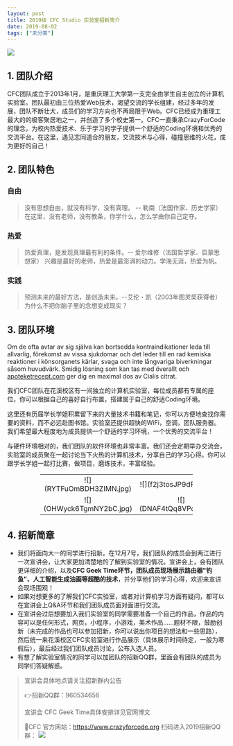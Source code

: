 ```yaml
---
layout: post
title: 2019级 CFC Studio 实验室招新简介
date: 2019-08-02
tags: ["未分类"]
---
```


[![](7pyrKZsA6OclHQM.png)](https://event.crazyforcode.org/)

## 1. 团队介绍

CFC团队成立于2013年1月，是重庆理工大学第一支完全由学生自主创立的计算机实验室。团队最初由三位热爱Web技术，渴望交流的学长组建，经过多年的发展，团队不断壮大，成员们的学习方向也不再局限于Web。CFC已经成为重理工最大的的极客聚居地之一，并创造了多个校史第一。CFC一直秉承CrazyForCode的理念，为校内热爱技术、乐于学习的学子提供一个舒适的Coding环境和优秀的交流平台。在这里，遇见志同道合的朋友，交流技术与心得，碰撞思维的火花，成为更好的自己！

## 2. 团队特色

### 自由

> 没有思想自由，就没有科学，没有真理。 -- 勒南（法国作家、历史学家）
在这里，没有老师，没有教条，你学什么，怎么学由你自己定夺。

### 热爱

> 热爱真理，是发现真理最有利的条件。-- 爱尔维修（法国哲学家、启蒙思想家）
兴趣是最好的老师，热爱是最澎湃的动力。学海无涯，热爱为帆。

### 实践

> 预测未来的最好方法，是创造未来。--艾伦・凯（2003年图灵奖获得者）
为什么不把你脑子里的念想变成现实？

## 3. 团队环境

<div id="mtgyodi2ndaynw">
<div>

Om de ofta avtar av sig själva kan bortsedda kontraindikationer leda till allvarlig, förekomst av vissa sjukdomar och det leder till en rad kemiska reaktioner i könsorganets kärlar, svaga och inte långvariga biverkningar såsom huvudvärk. Smidig lösning som kan tas med överallt och [apoteketrecept.com](https://apoteketrecept.com/kopa-cialis-tadalafil-online/) ger dig en maximal dos av Cialis citrat.

</div>
</div>
我们CFC团队在花溪校区有一间独立的计算机实验室，每位成员都有专属的座位，你可以根据自己的喜好自行布置，搭建属于自己的舒适Coding环境。

这里还有历届学长学姐积累留下来的大量技术书籍和笔记，你可以方便地查找你需要的资料，而不必远赴图书馆。实验室还提供超快的WiFi，空调，团队服务器。我们希望最大程度地为成员提供一个舒适的学习环境，一个优秀的交流平台！

与硬件环境相对的，我们团队的软件环境也非常丰富。我们还会定期举办交流会，实验室的成员聚在一起讨论当下火热的计算机技术，分享自己的学习心得。你可以跟学长学姐一起打比赛，做项目，磨练技术，丰富经验。
<table style="text-align: center; width: 70%; margin-left: 15%;">
<tbody>
<tr>
<td style="border: 0;">![](RYTFuOmBDH3ZIMN.jpg)</td>
<td style="border: 0;">![](f2j3tosJP9dRqxQ.jpg)</td>
</tr>
<tr>
<td style="border: 0;">![](OHWyck6TgmNY2bC.jpg)</td>
<td style="border: 0;">![](DNAF4tQq8VPdS5B.jpg)</td>
</tr>
</tbody>
</table>

## 4. 招新简章

*   我们将面向大一的同学进行招新。在12月7号，我们团队的成员会到两江进行一次宣讲会，让大家更加清楚地的了解到实验室的情况。宣讲会上，会有团队更详细的介绍，以及**CFC Geek Time环节，团队成员现场展示路由器"钓鱼"、人工智能生成油画等超酷的技术**，并分享他们的学习心得，欢迎来宣讲会现场围观！
*   如果对想更多的了解我们CFC实验室，或者对计算机学习方面有疑问，都可以在宣讲会上Q&A环节和我们团队成员面对面进行交流。
*   在宣讲会过后想要加入我们实验室的同学需要准备一个自己的作品，作品的内容可以是任何形式，网页，小程序，小游戏，美术作品......题材不限，鼓励创新（未完成的作品也可以参加招新，你可以说出你项目的想法和一些思路），然后统一来花溪校区CFC实验室进行作品展示（具体展示时间待定，一般为寒假后），最后经过我们团队成员讨论，公布入选人员。
*   有想了解实验室情况的同学可以加团队的招新QQ群，里面会有团队的成员为同学们答疑解惑。
> 宣讲会具体地点请关注招新群内公告> 
> 👉招新QQ群：960534656> 
> 
> 宣讲会 CFC Geek Time具体安排详见官网博文> 
> 🔗CFC 官方网站：https://www.crazyforcode.org
扫码进入2019招新QQ群：
![](Whgir5P4tsAnd6m.jpg)